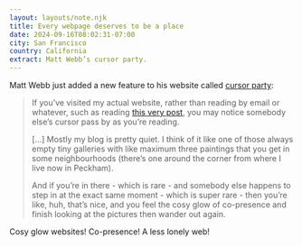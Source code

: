 ```yaml
---
layout: layouts/note.njk
title: Every webpage deserves to be a place
date: 2024-09-16T08:02:31-07:00
city: San Francisco
country: California
extract: Matt Webb’s cursor party.
---
```


Matt Webb just added a new feature to his website called [cursor party](https://interconnected.org/home/2024/09/05/cursor-party):

> If you’ve visited my actual website, rather than reading by email or whatever, such as reading [this very post](https://interconnected.org/home/2024/09/05/cursor-party), you may notice somebody else’s cursor pass by as you’re reading.
> 
> [...] Mostly my blog is pretty quiet. I think of it like one of those always empty tiny galleries with like maximum three paintings that you get in some neighbourhoods (there’s one around the corner from where I live now in Peckham).
> 
> And if you’re in there - which is rare - and somebody else happens to step in at the exact same moment - which is super rare - then you’re like, huh, that’s nice, and you feel the cosy glow of co-presence and finish looking at the pictures then wander out again.

Cosy glow websites! Co-presence! A less lonely web!

